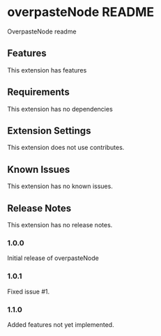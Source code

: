 # overpasteNode README

OverpasteNode readme

## Features

This extension has features

## Requirements

This extension has no dependencies

## Extension Settings

This extension does not use contributes.

## Known Issues

This extension has no known issues.

## Release Notes

This extension has no release notes.

### 1.0.0

Initial release of overpasteNode

### 1.0.1

Fixed issue #1.

### 1.1.0

Added features not yet implemented.
